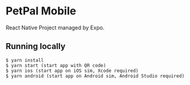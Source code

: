 # PetPal Mobile

React Native Project managed by Expo.

## Running locally

```
$ yarn install
$ yarn start (start app with QR code)
$ yarn ios (start app on iOS sim, Xcode required)
$ yarn android (start app on Android sim, Android Studio required)
```
